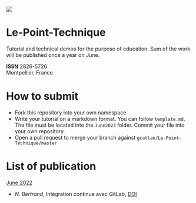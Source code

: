 
<img type="image/svg" src="https://byob.yarr.is/gcattan/Le-Point-Technique/score"/>

# Le-Point-Technique 
Tutorial and technical demos for the purpose of education.
Sum of the work will be published once a year on June.

**ISSN** 2826-5726 </br>
Montpellier, France

# How to submit
- Fork this repository into your own namespace
- Write your tutorial on a markdown format. You can follow `template.md`. The file must be located into the `June2023` folder. Commit your file into your own repository.
- Open a pull request to merge your branch against `gcattan/Le-Point-Technique/master`

# List of publication

[June 2022](June2022/June2022.pdf)
- _N. Bertrand_, Intégration continue avec GitLab, [DOI](https://doi.org/10.5281/zenodo.6788647)
